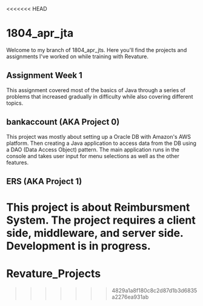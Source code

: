 <<<<<<< HEAD
# 1804_apr_jta

Welcome to my branch of 1804_apr_jts.
Here you'll find the projects and assignments I've worked on while training with Revature.

## Assignment Week 1

This assignment covered most of the basics of Java through a series of problems that increased gradually in difficulty while also covering different topics.

## bankaccount (AKA Project 0)

This project was mostly about setting up a Oracle DB with Amazon's AWS platform. Then creating a Java application to access data from the DB using a DAO (Data Access Object) pattern. The main application runs in the console and takes user input for menu selections as well as the other features.

## ERS (AKA Project 1)

This project is about Reimbursment System. The project requires a client side, middleware, and server side. Development is in progress.
=======
# Revature_Projects
>>>>>>> 4829a1a8f180c8c2d87d1b3d6835a2276ea931ab

